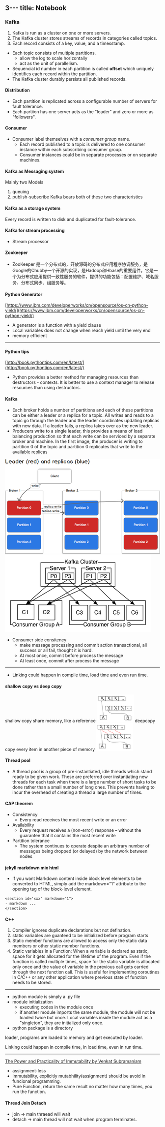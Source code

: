 3---
title: Notebook
---
### Kafka
1. Kafka is run as a cluster on one or more servers.
1. The Kafka cluster stores streams of records in categories called topics.
1. Each record consists of a key, value, and a timesstamp.

- Each topic consists of multiple partitions.
  - allow the log to scale horizontally
  - act as the unit of parallelism.
- Sequencial id number in each partition is called **offset** which uniquely identifies each record within the partition.
- The Kafka cluster durably persists all published records.

#### Distribution
- Each partition is replicated across a configurable number of servers for fault tolerance.
- Each partiion has one server acts as the "leader" and zero or more as "followers".

#### Consumer
- Consumer label themselves with a *consumer group* name.
  - Each record published to a topic is delivered to one consumer instance within each subscribing consumer group.
  - Consumer instances could be in separate processes or on separate machines.

#### Kafka as  Messaging system
Mainly two Models
1. queuing
1. publish-subscribe
Kafka bears both of these two characteristics

#### Kafka as a storage system
Every record is written to disk and duplicated for fault-tolerance.

#### Kafka for stream processing
- Stream processor


#### Zookeeper
- ZooKeeper 是一个分布式的，开放源码的分布式应用程序协调服务，是Google的Chubby一个开源的实现，是Hadoop和Hbase的重要组件。它是一个为分布式应用提供一致性服务的软件，提供的功能包括：配置维护、域名服务、分布式同步、组服务等。

#### Python Generator
[https://www.ibm.com/developerworks/cn/opensource/os-cn-python-yield/](https://www.ibm.com/developerworks/cn/opensource/os-cn-python-yield/)
- A generator is a function with a yield clause
- Local variables does not change when reach yield until the very end
- memory efficient

---
#### Python tips
[http://book.pythontips.com/en/latest/](http://book.pythontips.com/en/latest/)
- Python provides a better method for managing resources than destructors - contexts. It is better to use a context manager to release resources than using destructors.

#### Kafka
- Each broker holds a number of partitions and each of these partitions can be either a leader or a replica for a topic. All writes and reads to a topic go through the leader and the leader coordinates updating replicas with new data. If a leader fails, a replica takes over as the new leader.
- Producers write to a single leader, this provides a means of load balancing production so that each write can be serviced by a separate broker and machine. In the first image, the producer is writing to partition 0 of the topic and partition 0 replicates that write to the available replicas

![partition-write](/assets/images/producing-to-partitions.png)
![consumergroup](/assets/images/consumer-groups.png)

- Consumer side consitency
  - make message processing and commit action transactional, all success or all fail, thought it is hard.
  - At most once, commit before process the message
  - At least once, commit after process the message

---
- Linking could happen in compile time, load time and even run time.

#### shallow copy vs deep copy
shallow copy share memory, like a reference
![shallow copy](/assets/images/shallow_deep_copy1.png)
deepcopy copy every item in another piece of memory
![shallow copy](/assets/images/shallow_deep_copy2.png)

#### Thread pool
- A thread pool is a group of pre-instantiated, idle threads which stand ready to be given work. These are preferred over instantiating new threads for each task when there is a large number of short tasks to be done rather than a small number of long ones. This prevents having to incur the overhead of creating a thread a large number of times.

#### CAP theorem
- Consistency
  - Every read receives the most recent write or an error
- Availability
  - Every request receives a (non-error) response – without the guarantee that it contains the most recent write
- Partition tolerance
  - The system continues to operate despite an arbitrary number of messages being dropped (or delayed) by the network between nodes

#### jekyll markdown mix html
- If you want Markdown content inside block level elements to be converted to HTML, simply add the markdown="1" attribute to the opening tag of the block-level element.

```
<section id='xxx' markdown="1">
- markdown ...
</section>
```

#### C++
1. Compiler ignores duplicate declarations but not defination.
1. static variables are guanteed to be initialized before program starts
1. Static member functions are allowed to access only the static data members or other static member functions.
1. Static variables in a Function: When a variable is declared as static, space for it gets allocated for the lifetime of the program. Even if the function is called multiple times, space for the static variable is allocated only once and the value of variable in the previous call gets carried through the next function call. This is useful for implementing coroutines in C/C++ or any other application where previous state of function needs to be stored.

---
- python module is simply a .py file
- module initialization
  - executing codes in the module once
  - if another module imports the same module, the module will not be loaded twice but once. Local variables inside the module act as a "singleton", they are initialized only once.
- python package is a directory

loader, programs are loaded to memory and get executed by loader.

Linking could happen in compile time, in load time, even in run time.


---
[The Power and Practicality of Immutability by Venkat Subramaniam](https://www.youtube.com/watch?v=FQERMVABRrQ)

- assignment-less
- Immutability, explicitly mutabhility(assignment) should be avoid in funcional programming.
- Pure Function, return the same result no matter how many times, you run the function.

#### Thread Join Detach
- join -> main thraead will wait
- detach -> main thread will not wait when program terminates.
